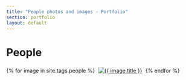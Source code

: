 ```yaml
---
title: "People photos and images - Portfolio"
section: portfolio
layout: default
---
```


People
======================

{% for image in site.tags.people %}
<a href="../..{{ image.url }}/"><img src="../../assets/thumbs/{{ image.photo }}" alt="{{ image.title }}" style="margin: 5px" /></a>
{% endfor %}